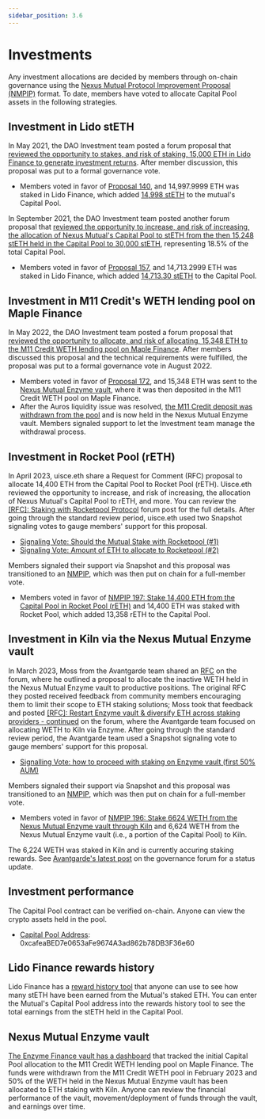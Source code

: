 ```yaml
---
sidebar_position: 3.6
---
```


# Investments

Any investment allocations are decided by members through on-chain governance using the [Nexus Mutual Protocol Improvement Proposal (NMPIP)](/governance/protocol-improvement-proposals) format. To date, members have voted to allocate Capital Pool assets in the following strategies.

## Investment in Lido stETH

In May 2021, the DAO Investment team posted a forum proposal that [reviewed the opportunity to stakes, and risk of staking, 15,000 ETH in Lido Finance to generate investment returns](https://forum.nexusmutual.io/t/proposal-increase-the-allocation-of-the-capital-pool-to-steth/641). After member discussion, this proposal was put to a formal governance vote.
* Members voted in favor of [Proposal 140](https://app.nexusmutual.io/governance/view?proposalId=140), and 14,997.9999 ETH was staked in Lido Finance, which added [14,998 stETH](https://etherscan.io/tx/0x8a127001d3a7840206bef53870209f7f9c6b3df9fd2ba9e872b2ed18728e6d22) to the mutual's Capital Pool.

In September 2021, the DAO Investment team posted another forum proposal that [reviewed the opportunity to increase, and risk of increasing, the allocation of Nexus Mutual's Capital Pool to stETH from the then 15,248 stETH held in the Capital Pool to 30,000 stETH](https://forum.nexusmutual.io/t/proposal-increase-the-allocation-of-the-capital-pool-to-steth/641), representing 18.5% of the total Capital Pool.
* Members voted in favor of [Proposal 157](https://app.nexusmutual.io/governance/view?proposalId=157), and 14,713.2999 ETH was staked in Lido Finance, which added [14,713.30 stETH](https://etherscan.io/tx/0x5afe54104e9932c3d7390df71416eb41e4ffe915e2c33e9d560b69234e332539) to the Capital Pool.

## Investment in M11 Credit's WETH lending pool on Maple Finance

In May 2022, the DAO Investment team posted a forum proposal that [reviewed the opportunity to allocate, and risk of allocating, 15,348 ETH to the M11 Credit WETH lending pool on Maple Finance](https://forum.nexusmutual.io/t/proposal-allocate-capital-to-maple-finance/835/1). After members discussed this proposal and the technical requirements were fulfilled, the proposal was put to a formal governance vote in August 2022.
* Members voted in favor of [Proposal 172](https://app.nexusmutual.io/governance/view?proposalId=172), and 15,348 ETH was sent to the [Nexus Mutual Enzyme vault](https://app.enzyme.finance/vault/0x27f23c710dd3d878fe9393d93465fed1302f2ebd), where it was then deposited in the M11 Credit WETH pool on Maple Finance.
* After the Auros liquidity issue was resolved, [the M11 Credit deposit was withdrawn from the pool](https://forum.nexusmutual.io/t/m11-credit-weth-pool-updates-and-status-reports/969/5?u=bravenewdefi) and is now held in the Nexus Mutual Enzyme vault. Members signaled support to let the Investment team manage the withdrawal process.

## Investment in Rocket Pool (rETH)

In April 2023, uisce.eth share a Request for Comment (RFC) proposal to allocate 14,400 ETH from the Capital Pool to Rocket Pool (rETH). Uisce.eth reviewed the opportunity to increase, and risk of increasing, the allocation of Nexus Mutual's Capital Pool to rETH, and more. You can review the [[RFC]: Staking with Rocketpool Protocol](https://forum.nexusmutual.io/t/rfc-staking-with-rocketpool-protocol/1064) forum post for the full details. After going through the standard review period, uisce.eth used two Snapshot signaling votes to gauge members' support for this proposal.
* [Signaling Vote: Should the Mutual Stake with Rocketpool (#1)](https://snapshot.org/#/community.nexusmutual.eth/proposal/0xab65f84dfa13e6860f2c70d975edacf23e7554405839372ff3872127700d1f39)
* [Signaling Vote: Amount of ETH to allocate to Rocketpool (#2)](https://snapshot.org/#/community.nexusmutual.eth/proposal/0xdf858c753975f9526598f0c201669050fb787b793d99503f80a7e4f2e8ba88ed)

Members signaled their support via Snapshot and this proposal was transitioned to an [NMPIP](https://forum.nexusmutual.io/t/nmpip-197-allocate-14-400-eth-to-rocket-pool-protocol-reth/1173), which was then put on chain for a full-member vote.
* Members voted in favor of [NMPIP 197: Stake 14,400 ETH from the Capital Pool in Rocket Pool (rETH)](https://app.nexusmutual.io/governance/view?proposalId=197) and 14,400 ETH was staked with Rocket Pool, which added 13,358 rETH to the Capital Pool.


## Investment in Kiln via the Nexus Mutual Enzyme vault

In March 2023, Moss from the Avantgarde team shared an [RFC](https://forum.nexusmutual.io/t/rfc-restart-enzyme-vault-diversify-eth-across-staking-providers/1052) on the forum, where he outlined a proposal to allocate the inactive WETH held in the Nexus Mutual Enzyme vault to productive positions. The original RFC they posted received feedback from community members encouraging them to limit their scope to ETH staking solutions; Moss took that feedback and posted [[RFC]: Restart Enzyme vault & diversify ETH across staking providers - continued](https://forum.nexusmutual.io/t/rfc-restart-enzyme-vault-diversify-eth-across-staking-providers-continued/1122) on the forum, where the Avantgarde team focused on allocating WETH to Kiln via Enzyme. After going through the standard review period, the Avantgarde team used a Snapshot signaling vote to gauge members' support for this proposal.
* [Signalling Vote: how to proceed with staking on Enzyme vault (first 50% AUM)](https://snapshot.org/#/community.nexusmutual.eth/proposal/0x2062275bd251ee368d58f6c83e22b457242899d106352073d3c103a69911290d)

Members signaled their support via Snapshot and this proposal was transitioned to an [NMPIP](https://forum.nexusmutual.io/t/nmpip-196-restart-enzyme-vault-start-staking-through-kiln-6-624-weth/1174/1), which was then put on chain for a full-member vote.
* Members voted in favor of [NMPIP 196: Stake 6624 WETH from the Nexus Mutual Enzyme vault through Kiln](https://app.nexusmutual.io/governance/view?proposalId=196) and 6,624 WETH from the Nexus Mutual Enzyme vault (i.e., a portion of the Capital Pool) to Kiln.

The 6,224 WETH was staked in Kiln and is currently accuring staking rewards. See [Avantgarde's latest post](https://forum.nexusmutual.io/t/nmpip-196-restart-enzyme-vault-start-staking-through-kiln-6-624-weth/1174/5?u=bravenewdefi) on the governance forum for a status update.

## Investment performance

The Capital Pool contract can be verified on-chain. Anyone can view the crypto assets held in the pool.
* [Capital Pool Address](https://etherscan.io/address/0xcafeaBED7e0653aFe9674A3ad862b78DB3F36e60): 0xcafeaBED7e0653aFe9674A3ad862b78DB3F36e60

## Lido Finance rewards history

Lido Finance has a [reward history tool](https://stake.lido.fi/rewards) that anyone can use to see how many stETH have been earned from the Mutual's staked ETH. You can enter the Mutual's Capital Pool address into the rewards history tool to see the total earnings from the stETH held in the Capital Pool.

## Nexus Mutual Enzyme vault

[The Enzyme Finance vault has a dashboard](https://app.enzyme.finance/vault/0x27f23c710dd3d878fe9393d93465fed1302f2ebd) that tracked the initial Capital Pool allocation to the M11 Credit WETH lending pool on Maple Finance. The funds were withdrawn from the M11 Credit WETH pool in February 2023 and 50% of the WETH held in the Nexus Mutual Enzyme vault has been allocated to ETH staking with Kiln. Anyone can review the financial performance of the vault, movement/deployment of funds through the vault, and earnings over time.
